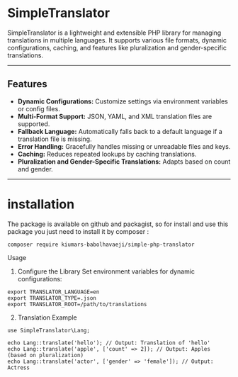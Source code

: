 # SimpleTranslator

SimpleTranslator is a lightweight and extensible PHP library for managing translations in multiple languages. It supports various file formats, dynamic configurations, caching, and features like pluralization and gender-specific translations.

---

## Features

- **Dynamic Configurations:** Customize settings via environment variables or config files.
- **Multi-Format Support:** JSON, YAML, and XML translation files are supported.
- **Fallback Language:** Automatically falls back to a default language if a translation file is missing.
- **Error Handling:** Gracefully handles missing or unreadable files and keys.
- **Caching:** Reduces repeated lookups by caching translations.
- **Pluralization and Gender-Specific Translations:** Adapts based on count and gender.

---

# installation
The package is available on github and packagist, so for install and use this package you just need to install it by composer :
```
composer require kiumars-babolhavaeji/simple-php-translator
```

Usage
1. Configure the Library
Set environment variables for dynamic configurations:

```
export TRANSLATOR_LANGUAGE=en
export TRANSLATOR_TYPE=.json
export TRANSLATOR_ROOT=/path/to/translations
```


2. Translation Example

```
use SimpleTranslator\Lang;

echo Lang::translate('hello'); // Output: Translation of 'hello'
echo Lang::translate('apple', ['count' => 2]); // Output: Apples (based on pluralization)
echo Lang::translate('actor', ['gender' => 'female']); // Output: Actress
```



